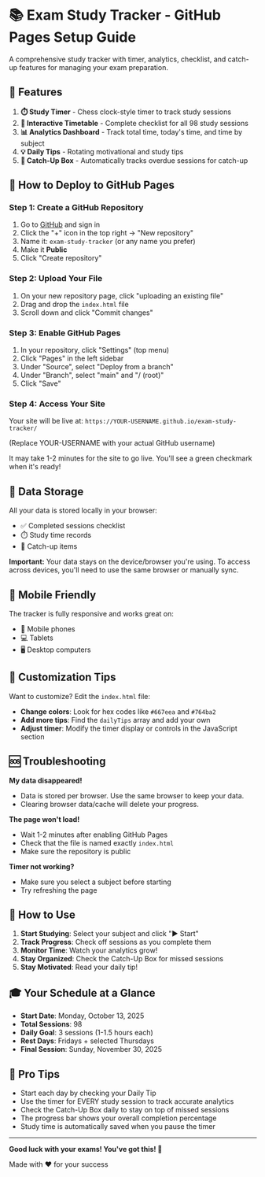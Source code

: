 # 📚 Exam Study Tracker - GitHub Pages Setup Guide

A comprehensive study tracker with timer, analytics, checklist, and catch-up features for managing your exam preparation.

## 🎯 Features

1. **⏱️ Study Timer** - Chess clock-style timer to track study sessions
2. **📅 Interactive Timetable** - Complete checklist for all 98 study sessions
3. **📊 Analytics Dashboard** - Track total time, today's time, and time by subject
4. **💡 Daily Tips** - Rotating motivational and study tips
5. **🎯 Catch-Up Box** - Automatically tracks overdue sessions for catch-up

## 🚀 How to Deploy to GitHub Pages

### Step 1: Create a GitHub Repository
1. Go to [GitHub](https://github.com) and sign in
2. Click the "+" icon in the top right → "New repository"
3. Name it: `exam-study-tracker` (or any name you prefer)
4. Make it **Public**
5. Click "Create repository"

### Step 2: Upload Your File
1. On your new repository page, click "uploading an existing file"
2. Drag and drop the `index.html` file
3. Scroll down and click "Commit changes"

### Step 3: Enable GitHub Pages
1. In your repository, click "Settings" (top menu)
2. Click "Pages" in the left sidebar
3. Under "Source", select "Deploy from a branch"
4. Under "Branch", select "main" and "/ (root)"
5. Click "Save"

### Step 4: Access Your Site
Your site will be live at: `https://YOUR-USERNAME.github.io/exam-study-tracker/`

(Replace YOUR-USERNAME with your actual GitHub username)

It may take 1-2 minutes for the site to go live. You'll see a green checkmark when it's ready!

## 💾 Data Storage

All your data is stored locally in your browser:
- ✅ Completed sessions checklist
- ⏱️ Study time records
- 🎯 Catch-up items

**Important:** Your data stays on the device/browser you're using. To access across devices, you'll need to use the same browser or manually sync.

## 📱 Mobile Friendly

The tracker is fully responsive and works great on:
- 📱 Mobile phones
- 💻 Tablets
- 🖥️ Desktop computers

## 🎨 Customization Tips

Want to customize? Edit the `index.html` file:

- **Change colors**: Look for hex codes like `#667eea` and `#764ba2`
- **Add more tips**: Find the `dailyTips` array and add your own
- **Adjust timer**: Modify the timer display or controls in the JavaScript section

## 🆘 Troubleshooting

**My data disappeared!**
- Data is stored per browser. Use the same browser to keep your data.
- Clearing browser data/cache will delete your progress.

**The page won't load!**
- Wait 1-2 minutes after enabling GitHub Pages
- Check that the file is named exactly `index.html`
- Make sure the repository is public

**Timer not working?**
- Make sure you select a subject before starting
- Try refreshing the page

## 📖 How to Use

1. **Start Studying**: Select your subject and click "▶️ Start"
2. **Track Progress**: Check off sessions as you complete them
3. **Monitor Time**: Watch your analytics grow!
4. **Stay Organized**: Check the Catch-Up Box for missed sessions
5. **Stay Motivated**: Read your daily tip!

## 🎓 Your Schedule at a Glance

- **Start Date**: Monday, October 13, 2025
- **Total Sessions**: 98
- **Daily Goal**: 3 sessions (1-1.5 hours each)
- **Rest Days**: Fridays + selected Thursdays
- **Final Session**: Sunday, November 30, 2025

## 🌟 Pro Tips

- Start each day by checking your Daily Tip
- Use the timer for EVERY study session to track accurate analytics
- Check the Catch-Up Box daily to stay on top of missed sessions
- The progress bar shows your overall completion percentage
- Study time is automatically saved when you pause the timer

---

**Good luck with your exams! You've got this! 🚀**

Made with ❤️ for your success